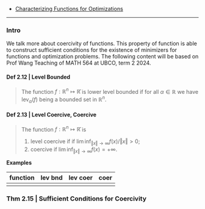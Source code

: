 - [Characterizing Functions for Optimizations](Characterizing%20Functions%20for%20Optimizations.md)

----
### **Intro**

We talk more about coercivity of functions. 
This property of function is able to construct sufficient conditions for the existence of minimizers for functions and optimization problems. 
The following content will be based on Prof Wang Teaching of MATH 564 at UBCO, term 2 2024. 

#### **Def 2.12 | Level Bounded**

> The function $f: \mathbb R^n \mapsto \mathbb {\bar R}$ is lower level bounded if for all $\alpha \in \mathbb R$ we have $\text{lev}_{\alpha}(f)$ being a bounded set in $\mathbb R^n$. 

#### **Def 2.13 | Level Coercive, Coercive** 
> The function $f: \mathbb R^n \mapsto \mathbb {\bar R}$ is 
> 
> 1. level coercive if if $\lim\inf_{\Vert x\Vert\rightarrow \infty} f(x)/\Vert x\Vert > 0$; 
> 2. coercive if $\lim\inf_{\Vert x\Vert\rightarrow \infty}f(x) = +\infty$. 

**Examples**

|function | lev bnd | lev coer | coer |
| --- | --- | --- | --- |
|  |  | | |



### **Thm 2.15 | Sufficient Conditions for Coercivity**
> 